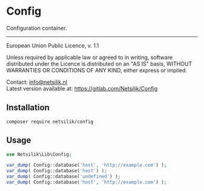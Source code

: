 Config
======

Configuration container.

---

European Union Public Licence, v. 1.1

Unless required by applicable law or agreed to in writing, software
distributed under the Licence is distributed on an "AS IS" basis,
WITHOUT WARRANTIES OR CONDITIONS OF ANY KIND, either express or implied.

Contact: info@netsilik.nl  
Latest version available at: https://gitlab.com/Netsilik/Config


Installation
------------

```
composer require netsilik/config
```

Usage
-----

```php
use Netsilik\Lib\Config;

var_dump( Config::database('host', 'http://example.com') );
var_dump( Config::database('host') );
var_dump( Config::database('undefined') );
var_dump( Config::database('host', 'http://example.com') );
```
